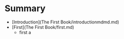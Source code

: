 # Summary

* [Introduction](The First Book/introductionmdmd.md)
* [First](The First Book/first.md)
   * first a

